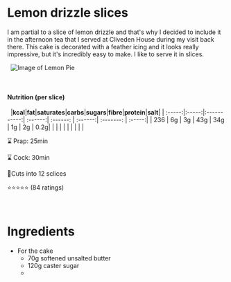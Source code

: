# Lemon drizzle slices

I am partial to a slice of lemon drizzle and that's why I decided to include it in the afternoon tea that I served at Cliveden House during my visit back there. This cake is decorated with a feather icing and it looks really impressive, but it's incredibly easy to make. I like to serve it in slices.

&nbsp;
![Image of Lemon Pie](https://static.wixstatic.com/media/258c4d_89bb2ecdc4434f4aaa48b8ffec74abe2~mv2.jpg/v1/fill/w_740,h_317,al_c,lg_1,q_90/258c4d_89bb2ecdc4434f4aaa48b8ffec74abe2~mv2.webp)

&nbsp;
 #### **Nutrition (per slice)**


&nbsp;
|**kcal**|**fat**|**saturates**|**carbs**|**sugars**|**fibre**|**protein**|**salt**|
| :-----:|:-----:|:-----------:| :------:| :------: | :------:| :-------: | :-----:|
| 236    |    6g |    3g       |     43g |     34g  |     1g  |     2g    |    0.2g|
|        |       |             |         |          |         |           |        |
&nbsp;

 ⌛ Prap: 25min

 ⌛ Cock: 30min

 🍰Cuts into 12 sclices

 ⭐⭐⭐⭐⭐ (84 ratings)
 
 
&nbsp;


# Ingredients

* For the cake
  * 70g softened unsalted butter
  * 120g caster sugar
  *